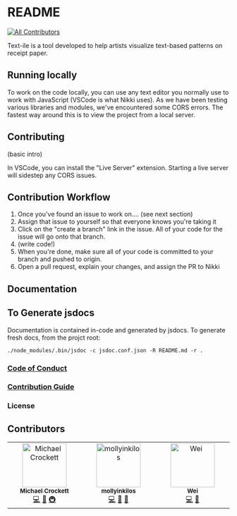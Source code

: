 # README
<!-- ALL-CONTRIBUTORS-BADGE:START - Do not remove or modify this section -->
[![All Contributors](https://img.shields.io/badge/all_contributors-3-orange.svg?style=flat-square)](#contributors-)
<!-- ALL-CONTRIBUTORS-BADGE:END -->

Text-ile is a tool developed to help artists visualize text-based patterns on receipt paper.  

## Running locally

To work on the code locally, you can use any text editor you normally use to work with JavaScript (VSCode is what Nikki uses). As we have been testing various libraries and modules, we've encountered some CORS errors. The fastest way around this is to view the project from a local server.



## Contributing
(basic intro)

In VSCode, you can install the "Live Server" extension. Starting a live server will sidestep any CORS issues.

## Contribution Workflow

1. Once you've found an issue to work on.... (see next section)
2. Assign that issue to yourself so that everyone knows you're taking it
3. Click on the "create a branch" link in the issue. All of your code for the issue will go onto that branch.
4. (write code!)
5. When you're done, make sure all of your code is committed to your branch and pushed to origin.
6. Open a pull request, explain your changes, and assign the PR to Nikki

## Documentation

## To Generate jsdocs

Documentation is contained in-code and generated by jsdocs.  To generate fresh docs, from the projct root:

```
./node_modules/.bin/jsdoc -c jsdoc.conf.json -R README.md -r .
```


### [Code of Conduct](./CODE_OF_CONDUCT.md)
### [Contribution Guide](./CONTRIBUTING.md)
### License

## Contributors

<!-- ALL-CONTRIBUTORS-LIST:START - Do not remove or modify this section -->
<!-- prettier-ignore-start -->
<!-- markdownlint-disable -->
<table>
  <tbody>
    <tr>
      <td align="center" valign="top" width="14.28%"><a href="https://github.com/michaeljscrockett"><img src="https://avatars.githubusercontent.com/u/77591445?v=4?s=100" width="100px;" alt="Michael Crockett"/><br /><sub><b>Michael Crockett</b></sub></a><br /><a href="https://github.com/drnikki/text-ile/commits?author=michaeljscrockett" title="Code">💻</a> <a href="https://github.com/drnikki/text-ile/commits?author=michaeljscrockett" title="Documentation">📖</a> <a href="#infra-michaeljscrockett" title="Infrastructure (Hosting, Build-Tools, etc)">🚇</a></td>
      <td align="center" valign="top" width="14.28%"><a href="https://github.com/mollyinkilos"><img src="https://avatars.githubusercontent.com/u/51466500?v=4?s=100" width="100px;" alt="mollyinkilos"/><br /><sub><b>mollyinkilos</b></sub></a><br /><a href="https://github.com/drnikki/text-ile/commits?author=mollyinkilos" title="Code">💻</a> <a href="#design-mollyinkilos" title="Design">🎨</a> <a href="#ideas-mollyinkilos" title="Ideas, Planning, & Feedback">🤔</a></td>
      <td align="center" valign="top" width="14.28%"><a href="https://github.com/Mango-Wei"><img src="https://avatars.githubusercontent.com/u/61376976?v=4?s=100" width="100px;" alt="Wei"/><br /><sub><b>Wei</b></sub></a><br /><a href="https://github.com/drnikki/text-ile/commits?author=Mango-Wei" title="Code">💻</a> <a href="#design-Mango-Wei" title="Design">🎨</a></td>
    </tr>
  </tbody>
</table>

<!-- markdownlint-restore -->
<!-- prettier-ignore-end -->

<!-- ALL-CONTRIBUTORS-LIST:END -->
<!-- prettier-ignore-start -->
<!-- markdownlint-disable -->

<!-- markdownlint-restore -->
<!-- prettier-ignore-end -->

<!-- ALL-CONTRIBUTORS-LIST:END -->

